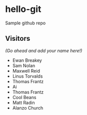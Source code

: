 # hello-git
Sample github repo

## Visitors
*(Go ahead and add your name here!)*
- Ewan Breakey
- Sam Nolan
- Maxwell Reid
- Linus Torvalds
- Thomas Frantz 
- Ai
- Thomas Frantz
- Cool Beans
- Matt Radin
- Alanzo Church
